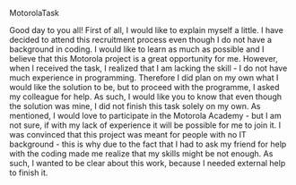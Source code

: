 MotorolaTask

Good day to you all! First of all, I would like to explain myself a little.
I have decided to attend this recruitment process even though I do not have a
background in coding. I would like to learn as much as possible and I believe that this Motorola
project is a great opportunity for me.
However, when I received the task, I realized that I am lacking the skill - I do not have
much experience in programming. Therefore I did plan on my own what I would like the solution
to be, but to proceed with the programme, I asked my colleague for help.
As such, I would like you to know that even though the solution was mine, I did not finish
this task solely on my own.
As mentioned, I would love to participate in the Motorola Academy - but I am not sure, if
with my lack of experience it will be possible for me to join it. I was convinced that
this project was meant for people with no IT background - this is why due to the fact that
I had to ask my friend for help with the coding made me realize that my skills might be
not enough.
As such, I wanted to be clear about this work, because I needed external help to finish it.